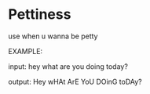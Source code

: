 # Pettiness
use when u wanna be petty

EXAMPLE:

input: hey what are you doing today?

output: Hey wHAt ArE YoU DOinG toDAy?
